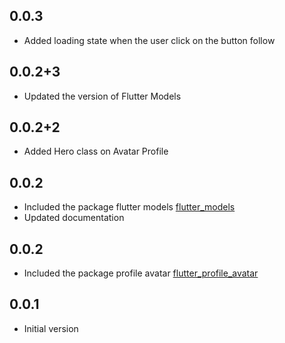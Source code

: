 ## 0.0.3

- Added loading state when the user click on the button follow

## 0.0.2+3

- Updated the version of Flutter Models

## 0.0.2+2

- Added Hero class on Avatar Profile

## 0.0.2

- Included the package flutter models [flutter_models](https://pub.dev/packages/flutter_models)
- Updated documentation

## 0.0.2

- Included the package profile avatar [flutter_profile_avatar](https://pub.dev/packages/flutter_profile_avatar)

## 0.0.1

- Initial version
